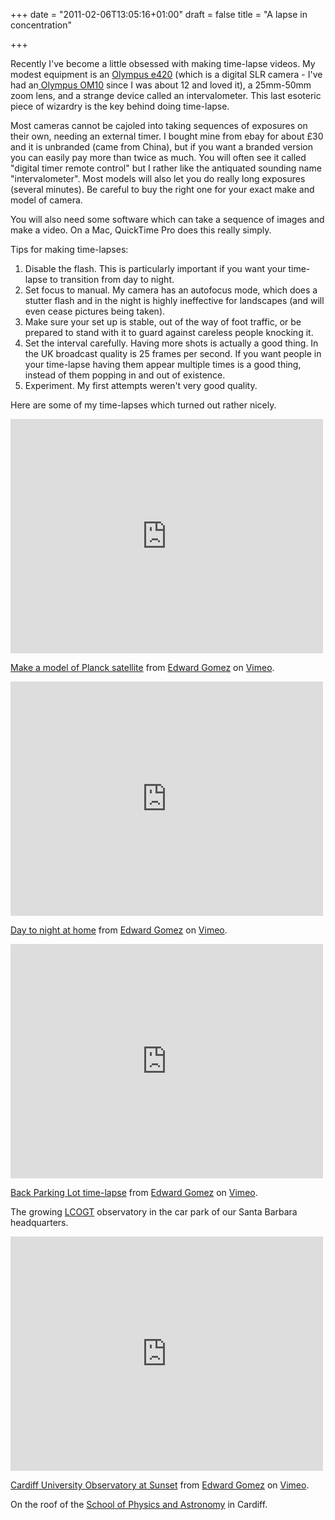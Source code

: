 +++
date = "2011-02-06T13:05:16+01:00"
draft = false
title = "A lapse in concentration"

+++

<p>Recently I've become a little obsessed with making time-lapse videos. My modest equipment is an <a href="http://www.olympus.co.uk/consumer/dslr_digital_slr_e-420_18938.htm">Olympus e420</a> (which is a digital SLR camera - I've had an<a href="http://en.wikipedia.org/wiki/Olympus_OM_system"> Olympus OM10</a> since I was about 12 and loved it), a 25mm-50mm zoom lens, and a strange device called an intervalometer. This last esoteric piece of wizardry is the key behind doing time-lapse.</p>

<p>Most cameras cannot be cajoled into taking sequences of exposures on their own, needing an external timer. I bought mine from ebay for about &#163;30 and it is unbranded (came from China), but if you want a branded version you can easily pay more than twice as much. You will often see it called "digital timer remote control" but I rather like the antiquated sounding name "intervalometer". Most models will also let you do really long exposures (several minutes). Be careful to buy the right one for your exact make and model of camera.</p>

<p>You will also need some software which can take a sequence of images and make a video. On a Mac, QuickTime Pro does this really simply.</p>

Tips for making time-lapses:
1. Disable the flash. This is particularly important if you want your time-lapse to transition from day to night.
1. Set focus to manual. My camera has an autofocus mode, which does a stutter flash and in the night is highly ineffective for landscapes (and will even cease pictures being taken).
1. Make sure your set up is stable, out of the way of foot traffic, or be prepared to stand with it to guard against careless people knocking it.
1. Set the interval carefully. Having more shots is actually a good thing. In the UK broadcast quality is 25 frames per second. If you want people in your time-lapse having them appear multiple times is a good thing, instead of them popping in and out of existence.
1. Experiment. My first attempts weren't very good quality.

Here are some of my time-lapses which turned out rather nicely.

<iframe src="https://player.vimeo.com/video/20783781" width="500" height="375" frameborder="0" webkitallowfullscreen mozallowfullscreen allowfullscreen></iframe> <p><a href="https://vimeo.com/20783781">Make a model of Planck satellite</a> from <a href="https://vimeo.com/zemogle">Edward Gomez</a> on <a href="https://vimeo.com">Vimeo</a>.</p>

<iframe src="https://player.vimeo.com/video/19622510" width="500" height="375" frameborder="0" webkitallowfullscreen mozallowfullscreen allowfullscreen></iframe> <p><a href="https://vimeo.com/19622510">Day to night at home</a> from <a href="https://vimeo.com/zemogle">Edward Gomez</a> on <a href="https://vimeo.com">Vimeo</a>.</p>

<iframe src="https://player.vimeo.com/video/17930846" width="500" height="375" frameborder="0" webkitallowfullscreen mozallowfullscreen allowfullscreen></iframe> <p><a href="https://vimeo.com/17930846">Back Parking Lot time-lapse</a> from <a href="https://vimeo.com/zemogle">Edward Gomez</a> on <a href="https://vimeo.com">Vimeo</a>.</p> The growing <a href="http://lcogt.net">LCOGT</a> observatory in the car park of our Santa Barbara headquarters.</p>

<iframe src="https://player.vimeo.com/video/16957077" width="500" height="375" frameborder="0" webkitallowfullscreen mozallowfullscreen allowfullscreen></iframe> <p><a href="https://vimeo.com/16957077">Cardiff University Observatory at Sunset</a> from <a href="https://vimeo.com/zemogle">Edward Gomez</a> on <a href="https://vimeo.com">Vimeo</a>.</p> On the roof of the <a href="http://www.astro.cf.ac.uk">School of Physics and Astronomy</a> in Cardiff.</p>
